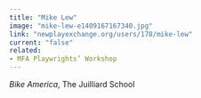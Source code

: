 ```yaml
---
title: "Mike Lew"
image: "mike-lew-e1409167167340.jpg"
link: "newplayexchange.org/users/178/mike-lew"
current: "false"
related:
- MFA Playwrights’ Workshop
---
```


*Bike America*, The Juilliard School
